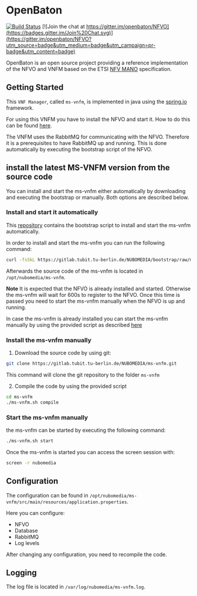 # OpenBaton
[![Build Status](https://travis-ci.org/openbaton/NFVO.svg?branch=master)](https://travis-ci.org/openbaton/NFVO)
[![Join the chat at https://gitter.im/openbaton/NFVO](https://badges.gitter.im/Join%20Chat.svg)](https://gitter.im/openbaton/NFVO?utm_source=badge&utm_medium=badge&utm_campaign=pr-badge&utm_content=badge)

OpenBaton is an open source project providing a reference implementation of the NFVO and VNFM based on the ETSI [NFV MANO] specification.

## Getting Started

This `VNF Manager`, called `ms-vnfm`, is implemented in java using the [spring.io] framework.

For using this VNFM you have to install the NFVO and start it. How to do this can be found [here][nfvo install].

The VNFM uses the RabbitMQ for communicating with the NFVO. Therefore it is a prerequisites to have RabbitMQ up and running.
This is done automatically by executing the bootstrap script of the NFVO.

## install the latest MS-VNFM version from the source code

You can install and start the ms-vnfm either automatically by downloading and executing the bootstrap or manually.
Both options are described below.

### Install and start it automatically

This [repository][bootstrap] contains the bootstrap script to install and start the ms-vnfm automatically.

In order to install and start the ms-vnfm you can run the following command:

```bash
curl -fsSkL https://gitlab.tubit.tu-berlin.de/NUBOMEDIA/bootstrap/raw/master/bootstrap | bash
```

Afterwards the source code of the ms-vnfm is located in `/opt/nubomedia/ms-vnfm`.

**Note** It is expected that the NFVO is already installed and started. Otherwise the ms-vnfm will wait for 600s to register to the NFVO. Once this time is passed you need to start the ms-vnfm manually when the NFVO is up and running.

In case the ms-vnfm is already installed you can start the ms-vnfm manually by using the provided script as described [here](#start-the-ms-vnfm-manually)

### Install the ms-vnfm manually

1. Download the source code by using git:

```bash
git clone https://gitlab.tubit.tu-berlin.de/NUBOMEDIA/ms-vnfm.git
```

This command will clone the git repository to the folder `ms-vnfm`

2. Compile the code by using the provided script

```bash
cd ms-vnfm
./ms-vnfm.sh compile
```
### Start the ms-vnfm manually

the ms-vnfm can be started by executing the following command:

```bash
./ms-vnfm.sh start
```

Once the ms-vnfm is started you can access the screen session with:

```bash
screen -r nubomedia
```

## Configuration

The configuration can be found in `/opt/nubomedia/ms-vnfm/src/main/resources/application.properties`.

Here you can configure:
 * NFVO
 * Database
 * RabbitMQ
 * Log levels

After changing any configuration, you need to recompile the code.

## Logging

The log file is located in `/var/log/nubomedia/ms-vnfm.log`.

[bootstrap]:https://gitlab.tubit.tu-berlin.de/NUBOMEDIA/bootstrap
[nfvo install]:http://openbaton.github.io/documentation/nfvo-installation/
[spring.io]:https://spring.io/
[NFV MANO]:http://www.etsi.org/deliver/etsi_gs/NFV-MAN/001_099/001/01.01.01_60/gs_nfv-man001v010101p.pdf
